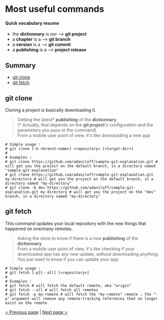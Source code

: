 
# Most useful commands

#### Quick vocabulary resume

- the __dictionnary__ is our --> **git project**
- a __chapter__ is a --> **git branch**
- a __version__ is a --> **git commit**
- a __publishing__ is a --> **project release**

## Summary

- [git clone](#git-clone)
- [git fetch](#git-fetch)

## <a name="git-clone"></a>git clone

Cloning a project is basically downloading it.

> Getting the latest* __publishing__ of the __dictionnary__      
> (* Actually, that depends on the **git project**'s configuration and the parameters you pass to the command)    
> From a mobile user point of view, it's like downloading a new app    
   
```
# Simple usage : 
# git clone [-b <branch-name>] <repository> [<target-dir>]
#
# Examples :
# git clone https://github.com/adaniloff/sample-git-explanation.git # will get you the project on the default branch, in a directory named "sample-git-explanation"
# git clone https://github.com/adaniloff/sample-git-explanation.git my-directory # will get you the project on the default branch, in a directory named "my-directory"
# git clone -b dev https://github.com/adaniloff/sample-git-explanation.git my-directory # will get you the project on the "dev" branch, in a directory named "my-directory"
```

## <a name="git-fetch"></a>git fetch

This command updates your local repository with the new things that happened on one/many remotes.

> Asking the store to know if there is a new __publishing__ of the __dictionnary__    
> From a mobile user point of view, it's like checking if your downloaded app has any new update, without downloading anything. You just want to know if you can update your app.

```
# Simple usage : 
# git fetch [-p][--all] [<repository>]
#
# Examples :
# git fetch # will fetch the default remote, aka "origin"
# git fetch --all # will fetch all remotes
# git fetch -p my-remote # will fetch the "my-remote" remote ; the "-p" argument will remove any remote-tracking references that no longer exist on the remote 
```
[< Previous page](/doc/1-git.md) | [Next page >](/doc/3-user-guide.md) 
